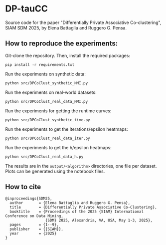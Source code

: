 # DP-tauCC
Source code for the paper "Differentially Private Associative Co-clustering", SIAM SDM 2025, by Elena Battaglia and Ruggero G. Pensa.

## How to reproduce the experiments:

Git-clone the repository. Then, install the required packages:

```
pip install -r requirements.txt
```

Run the experiments on synthetic data:

```
python src/DPCoClust_synthetic_NMI.py
```

Run the experiments on real-world datasets:

```
python src/DPCoClust_real_data_NMI.py
```

Run the experiments for getting the runtime curves:

```
python src/DPCoClust_synthetic_time.py
```

Run the experiments to get the iterations/epsilon heatmaps:

```
python src/DPCoClust_real_data_iter.py
```

Run the experiments to get the h/epsilon heatmaps:

```
python src/DPCoClust_real_data_h.py
```

The results are in the <code>output/\<algorithm\></code> directories, one file per dataset. Plots can be generated using the notebook files.

## How to cite
```
@inproceedings{SDM25,
  author       = {Elena Battaglia and Ruggero G. Pensa},
  title        = {Differentially Private Associative Co-Clustering},
  booktitle    = {Proceedings of the 2025 {SIAM} International Conference on Data Mining,
                  {SDM} 2025, Alexandria, VA, USA, May 1-3, 2025},
  pages        = {1--9},
  publisher    = {{SIAM}},
  year         = {2025}
}
```
